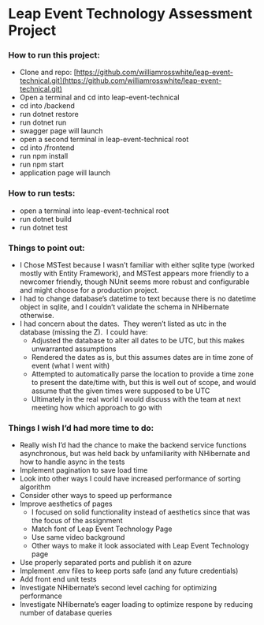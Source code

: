 # Leap Event Technology Assessment Project

### How to run this project:

- Clone and repo: [https://github.com/williamrosswhite/leap-event-technical.git](https://github.com/williamrosswhite/leap-event-technical.git)
- Open a terminal and cd into leap-event-technical
- cd into /backend
- run dotnet restore
- run dotnet run
- swagger page will launch
- open a second terminal in leap-event-technical root
- cd into /frontend
- run npm install
- run npm start
- application page will launch

### How to run tests:

- open a terminal into leap-event-technical root
- run dotnet build
- run dotnet test


### Things to point out:
- I Chose MSTest because I wasn’t familiar with either sqlite type (worked mostly with Entity Framework), and MSTest appears more friendly to a newcomer friendly, though NUnit seems more robust and configurable and might choose for a production project.
- I had to change database’s datetime to text because there is no datetime object in sqlite, and I couldn’t validate the schema in NHibernate otherwise.
- I had concern about the dates.  They weren’t listed as utc in the database (missing the Z).  I could have:
	- Adjusted the database to alter all dates to be UTC, but this makes unwarranted assumptions
	- Rendered the dates as is, but this assumes dates are in time zone of event (what I went with)
	- Attempted to automatically parse the location to provide a time zone to present the date/time with, but this is well out of scope, and would assume that the given times were supposed to be UTC
	- Ultimately in the real world I would discuss with the team at next meeting how which approach to go with


### Things I wish I’d had more time to do:

- Really wish I’d had the chance to make the backend service functions asynchronous, but was held back by unfamiliarity with NHibernate and how to handle async in the tests
- Implement pagination to save load time
- Look into other ways I could have increased performance of sorting algorithm
- Consider other ways to speed up performance
- Improve aesthetics of pages
	- I focused on solid functionality instead of aesthetics since that was the focus of the assignment
	- Match font of Leap Event Technology Page
	- Use same video background
	- Other ways to make it look associated with Leap Event Technology page
- Use properly separated ports and publish it on azure
- Implement .env files to keep ports safe (and any future credentials)
- Add front end unit tests
- Investigate NHibernate’s second level caching for optimizing performance
- Investigate NHibernate’s eager loading to optimize respone by reducing number of database queries
